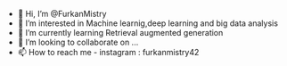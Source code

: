 - 👋 Hi, I’m @FurkanMistry
- 👀 I’m interested in Machine learnig,deep learning and big data analysis
- 🌱 I’m currently learning Retrieval augmented generation
- 💞️ I’m looking to collaborate on ...
- 📫 How to reach me - instagram : furkanmistry42

<!---
FurkanMistry/FurkanMistry is a ✨ special ✨ repository because its `README.md` (this file) appears on your GitHub profile.
You can click the Preview link to take a look at your changes.
--->
